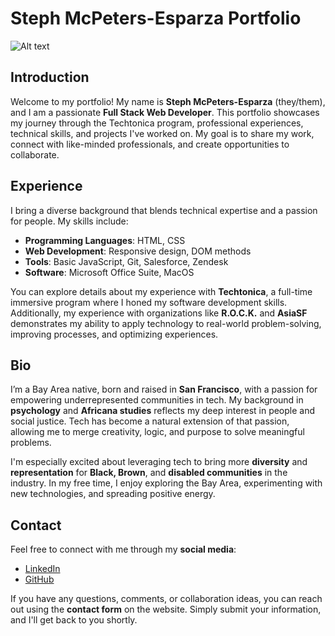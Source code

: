 # Steph McPeters-Esparza Portfolio

![Alt text](/portfolio-screenshot.png)

## Introduction
Welcome to my portfolio! My name is **Steph McPeters-Esparza** (they/them), and I am a passionate **Full Stack Web Developer**. This portfolio showcases my journey through the Techtonica program, professional experiences, technical skills, and projects I've worked on. My goal is to share my work, connect with like-minded professionals, and create opportunities to collaborate.

## Experience
I bring a diverse background that blends technical expertise and a passion for people. My skills include:

- **Programming Languages**: HTML, CSS
- **Web Development**: Responsive design, DOM methods
- **Tools**: Basic JavaScript, Git, Salesforce, Zendesk
- **Software**: Microsoft Office Suite, MacOS

You can explore details about my experience with **Techtonica**, a full-time immersive program where I honed my software development skills. Additionally, my experience with organizations like **R.O.C.K.** and **AsiaSF** demonstrates my ability to apply technology to real-world problem-solving, improving processes, and optimizing experiences.

## Bio
I’m a Bay Area native, born and raised in **San Francisco**, with a passion for empowering underrepresented communities in tech. My background in **psychology** and **Africana studies** reflects my deep interest in people and social justice. Tech has become a natural extension of that passion, allowing me to merge creativity, logic, and purpose to solve meaningful problems.  

I'm especially excited about leveraging tech to bring more **diversity** and **representation** for **Black, Brown**, and **disabled communities** in the industry. In my free time, I enjoy exploring the Bay Area, experimenting with new technologies, and spreading positive energy.

## Contact
Feel free to connect with me through my **social media**:

- [LinkedIn](https://www.linkedin.com/in/stmcpeters)
- [GitHub](https://github.com/stmcpeters)

If you have any questions, comments, or collaboration ideas, you can reach out using the **contact form** on the website. Simply submit your information, and I'll get back to you shortly.
